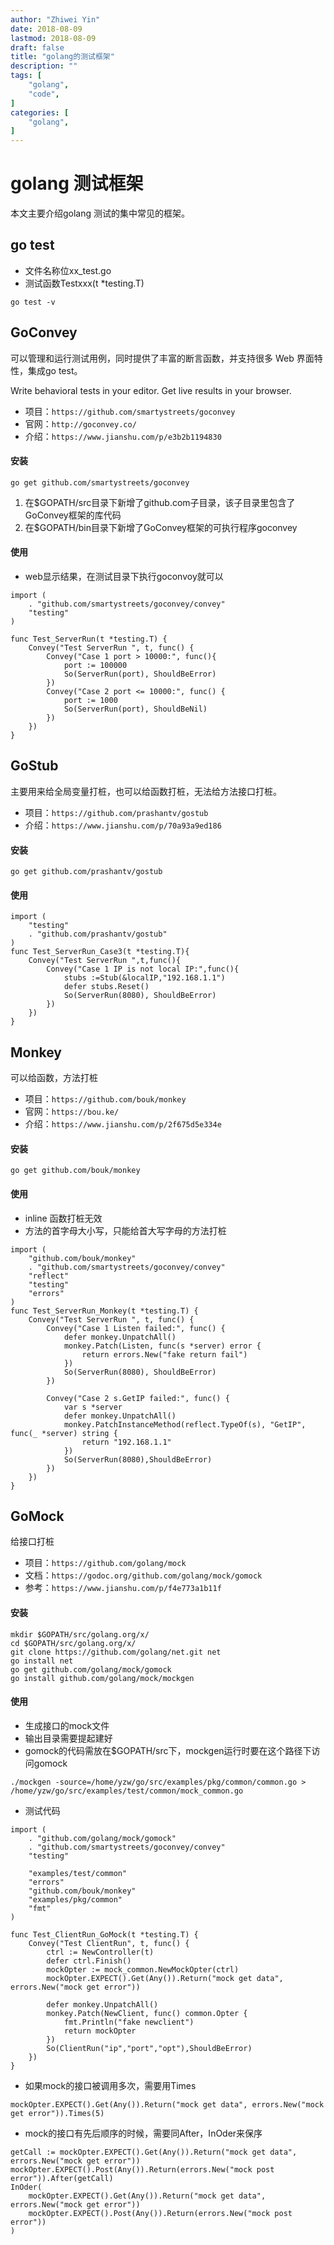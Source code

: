 ```yaml
---
author: "Zhiwei Yin"
date: 2018-08-09
lastmod: 2018-08-09
draft: false
title: "golang的测试框架"
description: ""
tags: [
    "golang",
    "code",
]
categories: [
    "golang",
]
---
```


golang 测试框架
===============

本文主要介绍golang 测试的集中常见的框架。

go test
-------

* 文件名称位xx_test.go
* 测试函数Testxxx(t *testing.T)

```command
go test -v
```

GoConvey
-------

可以管理和运行测试用例，同时提供了丰富的断言函数，并支持很多 Web 界面特性，集成go test。

Write behavioral tests in your editor. Get live results in your browser.

* 项目：`https://github.com/smartystreets/goconvey`
* 官网：`http://goconvey.co/`
* 介绍：`https://www.jianshu.com/p/e3b2b1194830`

#### 安装

```command
go get github.com/smartystreets/goconvey 
```

1. 在$GOPATH/src目录下新增了github.com子目录，该子目录里包含了GoConvey框架的库代码
2. 在$GOPATH/bin目录下新增了GoConvey框架的可执行程序goconvey

#### 使用

* web显示结果，在测试目录下执行goconvoy就可以

```code
import (
    . "github.com/smartystreets/goconvey/convey"
    "testing"
)

func Test_ServerRun(t *testing.T) {
    Convey("Test ServerRun ", t, func() {
        Convey("Case 1 port > 10000:", func(){
            port := 100000
            So(ServerRun(port), ShouldBeError)
        })
        Convey("Case 2 port <= 10000:", func() {
            port := 1000
            So(ServerRun(port), ShouldBeNil)
        })
    })
}
```

GoStub
------

主要用来给全局变量打桩，也可以给函数打桩，无法给方法接口打桩。
* 项目：`https://github.com/prashantv/gostub`
* 介绍：`https://www.jianshu.com/p/70a93a9ed186`

#### 安装

```command
go get github.com/prashantv/gostub
```

#### 使用

```code
import (
    "testing"
    . "github.com/prashantv/gostub"
)
func Test_ServerRun_Case3(t *testing.T){
    Convey("Test ServerRun ",t,func(){
        Convey("Case 1 IP is not local IP:",func(){
            stubs :=Stub(&localIP,"192.168.1.1")
            defer stubs.Reset()
            So(ServerRun(8080), ShouldBeError)
        })
    })
}
```

Monkey
-------

可以给函数，方法打桩

* 项目：`https://github.com/bouk/monkey`
* 官网：`https://bou.ke/`
* 介绍：`https://www.jianshu.com/p/2f675d5e334e`

#### 安装

```command
go get github.com/bouk/monkey
```

#### 使用

* inline 函数打桩无效
* 方法的首字母大小写，只能给首大写字母的方法打桩

```code
import (
    "github.com/bouk/monkey"
    . "github.com/smartystreets/goconvey/convey"
    "reflect"
    "testing"
    "errors"
)
func Test_ServerRun_Monkey(t *testing.T) {
    Convey("Test ServerRun ", t, func() {
        Convey("Case 1 Listen failed:", func() {
            defer monkey.UnpatchAll()
            monkey.Patch(Listen, func(s *server) error {
                return errors.New("fake return fail")
            })
            So(ServerRun(8080), ShouldBeError)
        })

        Convey("Case 2 s.GetIP failed:", func() {
            var s *server
            defer monkey.UnpatchAll()
            monkey.PatchInstanceMethod(reflect.TypeOf(s), "GetIP", func(_ *server) string {
                return "192.168.1.1"
            })
            So(ServerRun(8080),ShouldBeError)
        })
    })
}
```

GoMock
-------

给接口打桩

* 项目：`https://github.com/golang/mock`
* 文档：`https://godoc.org/github.com/golang/mock/gomock`
* 参考：`https://www.jianshu.com/p/f4e773a1b11f`

#### 安装

```command
mkdir $GOPATH/src/golang.org/x/
cd $GOPATH/src/golang.org/x/
git clone https://github.com/golang/net.git net 
go install net
go get github.com/golang/mock/gomock
go install github.com/golang/mock/mockgen
```

#### 使用

* 生成接口的mock文件
* 输出目录需要提起建好
* gomock的代码需放在$GOPATH/src下，mockgen运行时要在这个路径下访问gomock

```command
./mockgen -source=/home/yzw/go/src/examples/pkg/common/common.go > /home/yzw/go/src/examples/test/common/mock_common.go
```

* 测试代码

```code
import (
    . "github.com/golang/mock/gomock"
    . "github.com/smartystreets/goconvey/convey"
    "testing"

    "examples/test/common"
    "errors"
    "github.com/bouk/monkey"
    "examples/pkg/common"
    "fmt"
)

func Test_ClientRun_GoMock(t *testing.T) {
    Convey("Test ClientRun", t, func() {
        ctrl := NewController(t)
        defer ctrl.Finish()
        mockOpter := mock_common.NewMockOpter(ctrl)
        mockOpter.EXPECT().Get(Any()).Return("mock get data", errors.New("mock get error"))

        defer monkey.UnpatchAll()
        monkey.Patch(NewClient, func() common.Opter {
            fmt.Println("fake newclient")
            return mockOpter
        })
        So(ClientRun("ip","port","opt"),ShouldBeError)
    })
}
```

* 如果mock的接口被调用多次，需要用Times

```code
mockOpter.EXPECT().Get(Any()).Return("mock get data", errors.New("mock get error")).Times(5)
```

* mock的接口有先后顺序的时候，需要同After，InOder来保序

```code
getCall := mockOpter.EXPECT().Get(Any()).Return("mock get data", errors.New("mock get error"))
mockOpter.EXPECT().Post(Any()).Return(errors.New("mock post error")).After(getCall)
InOder(
    mockOpter.EXPECT().Get(Any()).Return("mock get data", errors.New("mock get error"))
    mockOpter.EXPECT().Post(Any()).Return(errors.New("mock post error"))
)
```